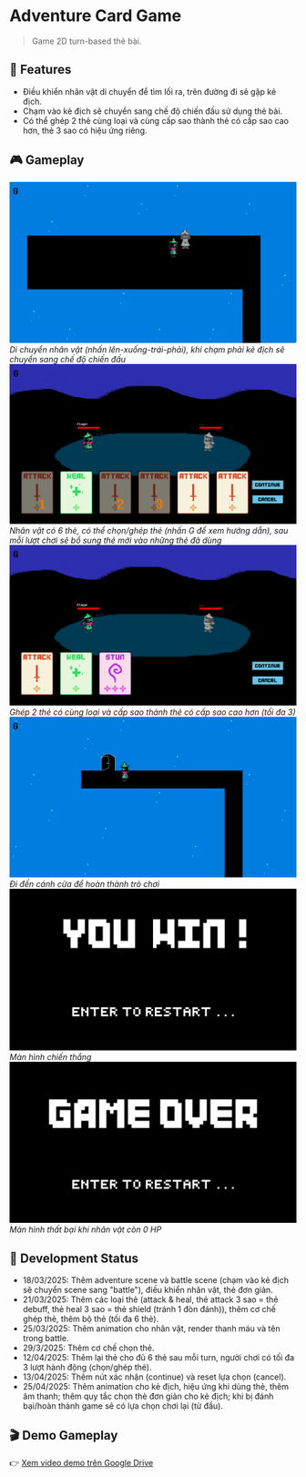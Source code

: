 # Adventure Card Game
> Game 2D turn-based thẻ bài.
## 🎯 Features
- Điều khiển nhân vật di chuyển để tìm lối ra, trên đường đi sẽ gặp kẻ địch.
- Chạm vào kẻ địch sẽ chuyển sang chế độ chiến đấu sử dụng thẻ bài.
- Có thể ghép 2 thẻ cùng loại và cùng cấp sao thành thẻ có cấp sao cao hơn, thẻ 3 sao có hiệu ứng riêng.
## 🎮 Gameplay
![Di chuyển nhân vật, chạm vào kẻ địch](demo_images/start.png)
*Di chuyển nhân vật (nhấn lên-xuống-trái-phải), khi chạm phải kẻ địch sẽ chuyển sang chế độ chiến đấu*
![Bộ thẻ](demo_images/battle.png)
*Nhân vật có 6 thẻ, có thể chọn/ghép thẻ (nhấn G để xem hướng dẫn), sau mỗi lượt chơi sẽ bổ sung thẻ mới vào những thẻ đã dùng*
![Ghép thẻ](demo_images/card_merging.png)
*Ghép 2 thẻ có cùng loại và cấp sao thành thẻ có cấp sao cao hơn (tối đa 3)*
![Hoàn thành trò chơi](demo_images/ending.png)
*Đi đến cánh cửa để hoàn thành trò chơi*
![Màn hình chiến thắng](demo_images/game_win.png)
*Màn hình chiến thắng*
![Màn hình thất bại](demo_images/game_over.png)
*Màn hình thất bại khi nhân vật còn 0 HP*
## 📑 Development Status
- 18/03/2025: Thêm adventure scene và battle scene (chạm vào kẻ địch sẽ chuyển scene sang "battle"), điều khiển nhân vật, thẻ đơn giản.
- 21/03/2025: Thêm các loại thẻ (attack & heal, thẻ attack 3 sao = thẻ debuff, thẻ heal 3 sao = thẻ shield (tránh 1 đòn đánh)), thêm cơ chế ghép thẻ, thêm bộ thẻ (tối đa 6 thẻ).
- 25/03/2025: Thêm animation cho nhân vật, render thanh máu và tên trong battle.
- 29/3/2025: Thêm cơ chế chọn thẻ.
- 12/04/2025: Thêm lại thẻ cho đủ 6 thẻ sau mỗi turn, người chơi có tối đa 3 lượt hành động (chọn/ghép thẻ).
- 13/04/2025: Thêm nút xác nhận (continue) và reset lựa chọn (cancel).
- 25/04/2025: Thêm animation cho kẻ địch, hiệu ứng khi dùng thẻ, thêm âm thanh; thêm quy tắc chọn thẻ đơn giản cho kẻ địch; khi bị đánh bại/hoàn thành game sẽ có lựa chọn chơi lại (từ đầu).
## 🎬 Demo Gameplay
👉 [Xem video demo trên Google Drive](https://drive.google.com/file/d/1IdRyaAOh4NtbsQdGuaqBDPEbYYL5qTbL/view?usp=sharing)
